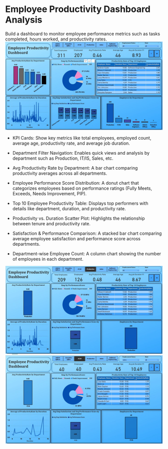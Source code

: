 # Employee Productivity Dashboard Analysis
 Build a dashboard to monitor employee performance metrics such  as tasks completed, hours worked, and productivity rates.
![Main Page](images/1st.JPG)

* KPI Cards:
Show key metrics like total employees, employed count, average age, productivity rate, and average job duration.

* Department Filter Navigation:
Enables quick views and analysis by department such as Production, IT/IS, Sales, etc.

* Avg Productivity Rate by Department:
A bar chart comparing productivity averages across all departments.

* Employee Performance Score Distribution:
A donut chart that categorizes employees based on performance ratings (Fully Meets, Exceeds, Needs Improvement, PIP).

* Top 10 Employee Productivity Table:
Displays top performers with details like department, duration, and productivity rate.

* Productivity vs. Duration Scatter Plot:
Highlights the relationship between tenure and productivity rate.

* Satisfaction & Performance Comparison:
A stacked bar chart comparing average employee satisfaction and performance score across departments.

* Department-wise Employee Count:
A column chart showing the number of employees in each department.


![](images/2nd.JPG)
![](images/3rd.JPG)

